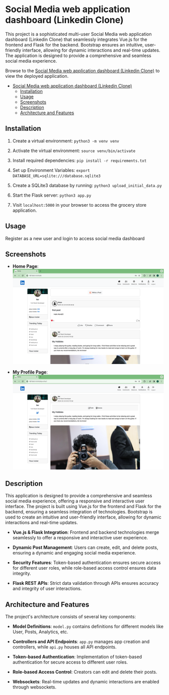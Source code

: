 # Social Media web application dashboard (Linkedin Clone)

This project is a sophisticated multi-user Social Media web application dashboard (Linkedin Clone) that seamlessly integrates Vue.js for the frontend and Flask for the backend. Bootstrap ensures an intuitive, user-friendly interface, allowing for dynamic interactions and real-time updates. The application is designed to provide a comprehensive and seamless social media experience.

Browse to the [Social Media web application dashboard (Linkedin Clone)](http://satyaprojects.ap-south-1.elasticbeanstalk.com/linkedin-clone#) to view the deployed application.

- [Social Media web application dashboard (Linkedin Clone)](#social-media-web-application-dashboard-linkedin-clone)
  - [Installation](#installation)
  - [Usage](#usage)
  - [Screenshots](#screenshots)
  - [Description](#description)
  - [Architecture and Features](#architecture-and-features)

## Installation

1. Create a virtual environment:
`python3 -m venv venv`

2. Activate the virtual environment:
`source venv/bin/activate`

3. Install required dependencies:
`pip install -r requirements.txt`

4. Set up Environment Variables:
`export DATABASE_URL=sqlite:///database.sqlite3`

5. Create a SQLite3 database by running:
`python3 upload_initial_data.py`

6. Start the Flask server:
`python3 app.py`

7. Visit `localhost:5000` in your browser to access the grocery store application.

## Usage
Register as a new user and login to access social media dashboard


## Screenshots

- **Home Page**:
![Home Page](static/screenshots/home.png)

- **My Profile Page**:
![Manager Home Page](static/screenshots/myprofile.png)








## Description

This application is designed to provide a comprehensive and seamless social media experience, offering a responsive and interactive user interface. The project is built using Vue.js for the frontend and Flask for the backend, ensuring a seamless integration of technologies. Bootstrap is used to create an intuitive and user-friendly interface, allowing for dynamic interactions and real-time updates.

- **Vue.js & Flask Integration**: Frontend and backend technologies merge seamlessly to offer a responsive and interactive user experience.

- **Dynamic Post Management**: Users can create, edit, and delete posts, ensuring a dynamic and engaging social media experience.

- **Security Features**: Token-based authentication ensures secure access for different user roles, while role-based access control ensures data integrity.

- **Flask REST APIs**: Strict data validation through APIs ensures accuracy and integrity of user interactions.


## Architecture and Features

The project's architecture consists of several key components:

- **Model Definitions**: `model.py` contains definitions for different models like User, Posts, Analytics, etc.

- **Controllers and API Endpoints**: `app.py` manages app creation and controllers, while `api.py` houses all API endpoints.

- **Token-based Authentication**: Implementation of token-based authentication for secure access to different user roles.

- **Role-based Access Control**: Creators can edit and delete their posts.

- **Websockets**: Real-time updates and dynamic interactions are enabled through websockets.


